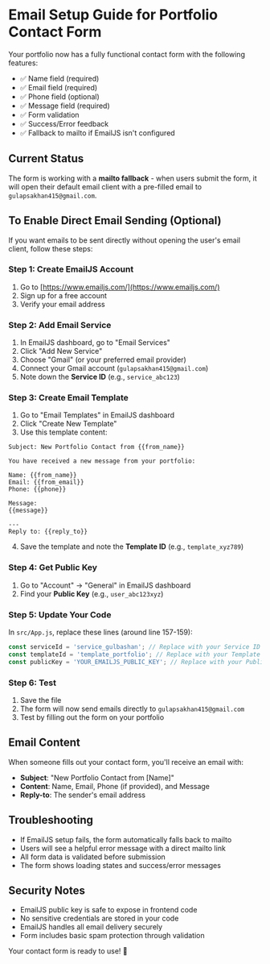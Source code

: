 # Email Setup Guide for Portfolio Contact Form

Your portfolio now has a fully functional contact form with the following features:
- ✅ Name field (required)
- ✅ Email field (required) 
- ✅ Phone field (optional)
- ✅ Message field (required)
- ✅ Form validation
- ✅ Success/Error feedback
- ✅ Fallback to mailto if EmailJS isn't configured

## Current Status
The form is working with a **mailto fallback** - when users submit the form, it will open their default email client with a pre-filled email to `gulapsakhan415@gmail.com`.

## To Enable Direct Email Sending (Optional)

If you want emails to be sent directly without opening the user's email client, follow these steps:

### Step 1: Create EmailJS Account
1. Go to [https://www.emailjs.com/](https://www.emailjs.com/)
2. Sign up for a free account
3. Verify your email address

### Step 2: Add Email Service
1. In EmailJS dashboard, go to "Email Services"
2. Click "Add New Service"
3. Choose "Gmail" (or your preferred email provider)
4. Connect your Gmail account (`gulapsakhan415@gmail.com`)
5. Note down the **Service ID** (e.g., `service_abc123`)

### Step 3: Create Email Template
1. Go to "Email Templates" in EmailJS dashboard
2. Click "Create New Template"
3. Use this template content:

```
Subject: New Portfolio Contact from {{from_name}}

You have received a new message from your portfolio:

Name: {{from_name}}
Email: {{from_email}}
Phone: {{phone}}

Message:
{{message}}

---
Reply to: {{reply_to}}
```

4. Save the template and note the **Template ID** (e.g., `template_xyz789`)

### Step 4: Get Public Key
1. Go to "Account" → "General" in EmailJS dashboard
2. Find your **Public Key** (e.g., `user_abc123xyz`)

### Step 5: Update Your Code
In `src/App.js`, replace these lines (around line 157-159):

```javascript
const serviceId = 'service_gulbashan'; // Replace with your Service ID
const templateId = 'template_portfolio'; // Replace with your Template ID  
const publicKey = 'YOUR_EMAILJS_PUBLIC_KEY'; // Replace with your Public Key
```

### Step 6: Test
1. Save the file
2. The form will now send emails directly to `gulapsakhan415@gmail.com`
3. Test by filling out the form on your portfolio

## Email Content
When someone fills out your contact form, you'll receive an email with:
- **Subject**: "New Portfolio Contact from [Name]"
- **Content**: Name, Email, Phone (if provided), and Message
- **Reply-to**: The sender's email address

## Troubleshooting
- If EmailJS setup fails, the form automatically falls back to mailto
- Users will see a helpful error message with a direct mailto link
- All form data is validated before submission
- The form shows loading states and success/error messages

## Security Notes
- EmailJS public key is safe to expose in frontend code
- No sensitive credentials are stored in your code
- EmailJS handles all email delivery securely
- Form includes basic spam protection through validation

Your contact form is ready to use! 🎉
